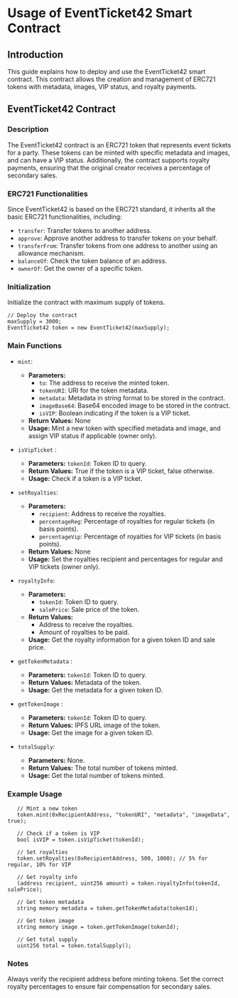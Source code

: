 # Usage of EventTicket42 Smart Contract

## Introduction

This guide explains how to deploy and use the EventTicket42 smart contract. This contract allows the creation and management of ERC721 tokens with metadata, images, VIP status, and royalty payments.

## EventTicket42 Contract

### Description

The EventTicket42 contract is an ERC721 token that represents event tickets for a party. These tokens can be minted with specific metadata and images, and can have a VIP status. Additionally, the contract supports royalty payments, ensuring that the original creator receives a percentage of secondary sales.

### ERC721 Functionalities

Since EventTicket42 is based on the ERC721 standard, it inherits all the basic ERC721 functionalities, including:
- `transfer`: Transfer tokens to another address.
- `approve`: Approve another address to transfer tokens on your behalf.
- `transferFrom`: Transfer tokens from one address to another using an allowance mechanism.
- `balanceOf`: Check the token balance of an address.
- `ownerOf`: Get the owner of a specific token.

### Initialization

Initialize the contract with maximum supply of tokens.

    // Deploy the contract
    maxSupply = 3000;
    EventTicket42 token = new EventTicket42(maxSupply);

### Main Functions
   - `mint`: 
     - **Parameters:**
       -    `to`: The address to receive the minted token.
       -    `tokenURI`: URI for the token metadata.
       -    `metadata`: Metadata in string format to be stored in the contract.
       -    `imageBase64`: Base64 encoded image to be stored in the contract.
       -    `isVIP`:  Boolean indicating if the token is a VIP ticket.
     - **Return Values:** None
     - **Usage:** Mint a new token with specified metadata and image, and assign VIP status if applicable (owner only).
  
   - `isVipTicket` : 
     - **Parameters:** `tokenId`: Token ID to query.
     - **Return Values:** True if the token is a VIP ticket, false otherwise.
     - **Usage:** Check if a token is a VIP ticket.

   - `setRoyalties`: 
     - **Parameters:** 
       -  `recipient`: Address to receive the royalties.
       -  `percentageReg`: Percentage of royalties for regular tickets (in basis points).
       -  `percentageVip`: Percentage of royalties for VIP tickets (in basis points).
     - **Return Values:** None
     - **Usage:** Set the royalties recipient and percentages for regular and VIP tickets (owner only).

   - `royaltyInfo`: 
     - **Parameters:** 
       -    `tokenId`: Token ID to query.
       -    `salePrice`: Sale price of the token.
     - **Return Values:** 
       -    Address to receive the royalties.
       -    Amount of royalties to be paid.
     - **Usage:** Get the royalty information for a given token ID and sale price.

   - `getTokenMetadata` :
     - **Parameters:** `tokenId`: Token ID to query.
     - **Return Values:** Metadata of the token.
     - **Usage:** Get the metadata for a given token ID.
   
   - `getTokenImage` :
     - **Parameters:** `tokenId`: Token ID to query.
     - **Return Values:** IPFS URL image of the token.
     - **Usage:** Get the image for a given token ID.
    
  - `totalSupply`: 
     - **Parameters:** None.
     - **Return Values:** The total number of tokens minted.
     - **Usage:** Get the total number of tokens minted.


### Example Usage

       // Mint a new token
       token.mint(0xRecipientAddress, "tokenURI", "metadata", "imageData", true);
    
       // Check if a token is VIP
       bool isVIP = token.isVipTicket(tokenId);
    
       // Set royalties
       token.setRoyalties(0xRecipientAddress, 500, 1000); // 5% for regular, 10% for VIP
    
       // Get royalty info
       (address recipient, uint256 amount) = token.royaltyInfo(tokenId, salePrice);
    
       // Get token metadata
       string memory metadata = token.getTokenMetadata(tokenId);
    
       // Get token image
       string memory image = token.getTokenImage(tokenId);
    
       // Get total supply
       uint256 total = token.totalSupply();

### Notes

Always verify the recipient address before minting tokens.
Set the correct royalty percentages to ensure fair compensation for secondary sales.
